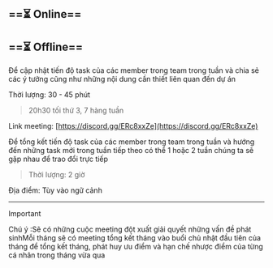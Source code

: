 ## ==**⏳ Online**==

## ==**⏳ Offline**==

Để cập nhật tiến độ task của các member trong team trong tuần và chia sẻ các ý tưởng cũng như những nội dung cần thiết liên quan đến dự án

Thời lượng: 30 - 45 phút

> 20h30 tối thứ 3, 7 hàng tuần

Link meeting: [https://discord.gg/ERc8xxZe](https://discord.gg/ERc8xxZe)

Để tổng kết tiến độ task của các member trong team trong tuần và hướng đến những task mới trong tuần tiếp theo có thể 1 hoặc 2 tuần chúng ta sẽ gặp nhau để trao đổi trực tiếp

> Thời lượng: 2 giờ

Địa điểm: Tùy vào ngữ cảnh

---

> [!important]  
> Chú ý :Sẽ có những cuộc meeting đột xuất giải quyết những vấn đề phát sinhMỗi tháng sẽ có meeting tổng kết tháng vào buổi chủ nhật đầu tiên của tháng để tổng kết tháng, phát huy ưu điểm và hạn chế nhược điểm của từng cá nhân trong tháng vừa qua